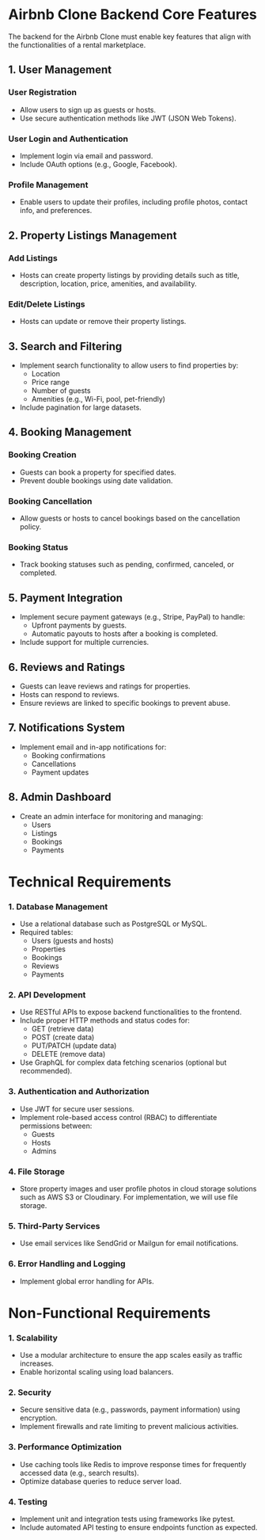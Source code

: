 # Airbnb Clone Backend Core Features

The backend for the Airbnb Clone must enable key features that align with the functionalities of a rental marketplace.

## 1. User Management

### User Registration

- Allow users to sign up as guests or hosts.
- Use secure authentication methods like JWT (JSON Web Tokens).

### User Login and Authentication

- Implement login via email and password.
- Include OAuth options (e.g., Google, Facebook).

### Profile Management

- Enable users to update their profiles, including profile photos, contact info, and preferences.

## 2. Property Listings Management

### Add Listings

- Hosts can create property listings by providing details such as title, description, location, price, amenities, and availability.

### Edit/Delete Listings

- Hosts can update or remove their property listings.

## 3. Search and Filtering

- Implement search functionality to allow users to find properties by:
  - Location
  - Price range
  - Number of guests
  - Amenities (e.g., Wi-Fi, pool, pet-friendly)
- Include pagination for large datasets.

## 4. Booking Management

### Booking Creation

- Guests can book a property for specified dates.
- Prevent double bookings using date validation.

### Booking Cancellation

- Allow guests or hosts to cancel bookings based on the cancellation policy.

### Booking Status

- Track booking statuses such as pending, confirmed, canceled, or completed.

## 5. Payment Integration

- Implement secure payment gateways (e.g., Stripe, PayPal) to handle:
  - Upfront payments by guests.
  - Automatic payouts to hosts after a booking is completed.
- Include support for multiple currencies.

## 6. Reviews and Ratings

- Guests can leave reviews and ratings for properties.
- Hosts can respond to reviews.
- Ensure reviews are linked to specific bookings to prevent abuse.

## 7. Notifications System

- Implement email and in-app notifications for:
  - Booking confirmations
  - Cancellations
  - Payment updates

## 8. Admin Dashboard

- Create an admin interface for monitoring and managing:
  - Users
  - Listings
  - Bookings
  - Payments

# Technical Requirements

### 1. Database Management

- Use a relational database such as PostgreSQL or MySQL.
- Required tables:
  - Users (guests and hosts)
  - Properties
  - Bookings
  - Reviews
  - Payments

### 2. API Development

- Use RESTful APIs to expose backend functionalities to the frontend.
- Include proper HTTP methods and status codes for:
  - GET (retrieve data)
  - POST (create data)
  - PUT/PATCH (update data)
  - DELETE (remove data)
- Use GraphQL for complex data fetching scenarios (optional but recommended).

### 3. Authentication and Authorization

- Use JWT for secure user sessions.
- Implement role-based access control (RBAC) to differentiate permissions between:
  - Guests
  - Hosts
  - Admins

### 4. File Storage

- Store property images and user profile photos in cloud storage solutions such as AWS S3 or Cloudinary. For implementation, we will use file storage.

### 5. Third-Party Services

- Use email services like SendGrid or Mailgun for email notifications.

### 6. Error Handling and Logging

- Implement global error handling for APIs.

# Non-Functional Requirements

### 1. Scalability

- Use a modular architecture to ensure the app scales easily as traffic increases.
- Enable horizontal scaling using load balancers.

### 2. Security

- Secure sensitive data (e.g., passwords, payment information) using encryption.
- Implement firewalls and rate limiting to prevent malicious activities.

### 3. Performance Optimization

- Use caching tools like Redis to improve response times for frequently accessed data (e.g., search results).
- Optimize database queries to reduce server load.

### 4. Testing

- Implement unit and integration tests using frameworks like pytest.
- Include automated API testing to ensure endpoints function as expected.
